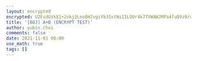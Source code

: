 ```yaml
---
layout: encrypted
encrypted: U2FsdGVkX1+2nkj2Lno8HJvgiYb35xtNiIILQUr4k7TVWAWJRPa4fuQ9z9/uAEdEwkCvQxUce74nwgZD1fLDIYCPSaesAnpciIyT8qOgsWdBnT/aBEbh4d/n/4sBJlg18l5d+mO9PJk0AyXXFCUeXd2BkmcnKNW5uUy88XAETtGqzxouUAyUzTohtOW2iJ1H/RO0xjderTeVlfkjMEeElAZ+U3TTq19WqYI2jc8+aiaf3UXG4m7ibsGsqLp58btdR4SLnPPAm7xXvXeSU+FSMV6rIkpleisJqLJWrcJiR8SG/Vzj98ZUIF3pXoYYr6rRLM0nXfvuGCEZVGjWc2Eoer/aoznmxNUjNrJpGNIwAxkZvvjR2meis/DJ9EbOA6UH6JC99DBGcKKufBloX44rwMM0fKaoo0rGsyusFNULNpQ=
title: '[BOJ] A+B (ENCRYPT TEST)'
author: yubin.choi
comments: false
date: 2021-11-01 00:00
use_math: true
tags: []
---
```


